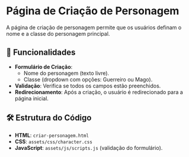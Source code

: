 # Página de Criação de Personagem

A página de criação de personagem permite que os usuários definam o nome e a classe do personagem principal.

## 🎯 Funcionalidades

- **Formulário de Criação**:
  - Nome do personagem (texto livre).
  - Classe (dropdown com opções: Guerreiro ou Mago).
- **Validação**: Verifica se todos os campos estão preenchidos.
- **Redirecionamento**: Após a criação, o usuário é redirecionado para a página inicial.

## 🛠️ Estrutura do Código

- **HTML**: `criar-personagem.html`
- **CSS**: `assets/css/character.css`
- **JavaScript**: `assets/js/scripts.js` (validação do formulário).